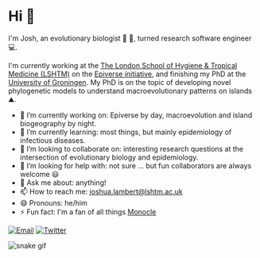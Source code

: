 # Hi :wave: 

I'm Josh, an evolutionary biologist 🧬 🐸, turned research software engineer 💻.

I'm currently working at the [The London School of Hygiene & Tropical Medicine (LSHTM)](https://www.lshtm.ac.uk/) on the [Epiverse initiative](https://data.org/initiatives/epiverse/), and finishing my PhD at the [University of Groningen](https://www.rug.nl/?lang=en). My PhD is on the topic of developing novel phylogenetic models to understand macroevolutionary patterns on islands ⛰️.

- 🔭 I’m currently working on: Epiverse by day, macroevolution and island biogeography by night.
- 🌱 I’m currently learning: most things, but mainly epidemiology of infectious diseases.
- 👯 I’m looking to collaborate on: interesting research questions at the intersection of evolutionary biology and epidemiology.
- 🤔 I’m looking for help with: not sure ... but fun collaborators are always welcome 😃
- 💬 Ask me about: anything!
- 📫 How to reach me: joshua.lambert@lshtm.ac.uk
- 😄 Pronouns: he/him
- ⚡ Fun fact: I'm a fan of all things [Monocle](https://monocle.com/)


[![Email](https://img.shields.io/badge/Email-j.w.l.lambert@rug.nl-blue?style=flat-square)](mailto:j.w.l.lambert@rug.nl)
[![Twitter](https://img.shields.io/badge/Twitter-9cf?style=flat-square&logo=Twitter)](http://twitter.com/joshua_lambert)

![snake gif](https://github.com/joshwlambert/joshwlambert/blob/output/github-contribution-grid-snake.svg)
